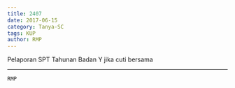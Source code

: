 ```yaml
---
title: 2407
date: 2017-06-15
category: Tanya-SC
tags: KUP
author: RMP
---
```


Pelaporan SPT Tahunan Badan Y jika cuti bersama

---



`RMP`
